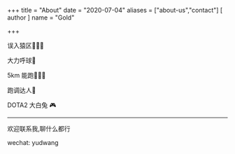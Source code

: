 +++
title = "About"
date = "2020-07-04"
aliases = ["about-us","contact"]
[ author ]
  name = "Gold"

+++

误入猿区👨🏻‍💻 

大力呼球🏸

5km 能跑🏃🏻‍♀️

跑调达人🎤

DOTA2 大白兔 🎮

--------------------------------
欢迎联系我,聊什么都行

wechat: yudwang

